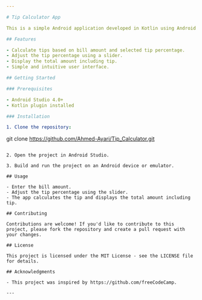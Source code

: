 ```yaml
---

# Tip Calculator App

This is a simple Android application developed in Kotlin using Android Studio. It calculates tips based on the bill amount and the selected tip percentage.

## Features

- Calculate tips based on bill amount and selected tip percentage.
- Adjust the tip percentage using a slider.
- Display the total amount including tip.
- Simple and intuitive user interface.

## Getting Started

### Prerequisites

- Android Studio 4.0+
- Kotlin plugin installed

### Installation

1. Clone the repository:
   ```
   git clone https://github.com/Ahmed-Ayari/Tip_Calculator.git
   ```

2. Open the project in Android Studio.

3. Build and run the project on an Android device or emulator.

## Usage

- Enter the bill amount.
- Adjust the tip percentage using the slider.
- The app calculates the tip and displays the total amount including tip.

## Contributing

Contributions are welcome! If you'd like to contribute to this project, please fork the repository and create a pull request with your changes.

## License

This project is licensed under the MIT License - see the LICENSE file for details.

## Acknowledgments

- This project was inspired by https://github.com/freeCodeCamp.

---
```

